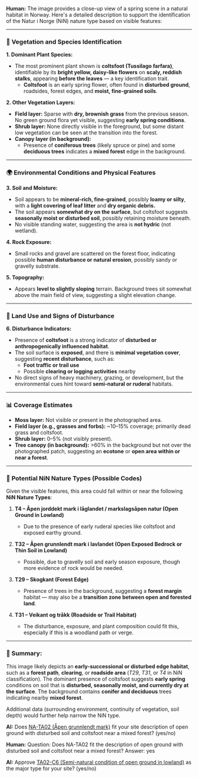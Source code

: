 **Human:** The image provides a close-up view of a spring scene in a natural habitat in Norway. Here's a detailed description to support the identification of the Natur i Norge (NiN) nature type based on visible features:

---

### 🌱 **Vegetation and Species Identification**

**1. Dominant Plant Species:**
- The most prominent plant shown is **coltsfoot (Tussilago farfara)**, identifiable by its **bright yellow, daisy-like flowers** on **scaly, reddish stalks**, appearing **before the leaves** — a key identification trait.
  - **Coltsfoot** is an early spring flower, often found in **disturbed ground**, roadsides, forest edges, and **moist, fine-grained soils**.

**2. Other Vegetation Layers:**
- **Field layer:** Sparse with **dry, brownish grass** from the previous season. No green ground flora yet visible, suggesting **early spring conditions**.
- **Shrub layer:** None directly visible in the foreground, but some distant low vegetation can be seen at the transition into the forest.
- **Canopy layer (in background):**
  - Presence of **coniferous trees** (likely spruce or pine) and some **deciduous trees** indicates a **mixed forest** edge in the background.

---

### 🌍 **Environmental Conditions and Physical Features**

**3. Soil and Moisture:**
- Soil appears to be **mineral-rich, fine-grained**, possibly **loamy or silty**, with a **light covering of leaf litter** and **dry organic debris.**
- The soil appears **somewhat dry on the surface**, but coltsfoot suggests **seasonally moist or disturbed soil**, possibly retaining moisture beneath.
- No visible standing water, suggesting the area is **not hydric** (not wetland).

**4. Rock Exposure:**
- Small rocks and gravel are scattered on the forest floor, indicating possible **human disturbance or natural erosion**, possibly sandy or gravelly substrate.

**5. Topography:**
- Appears **level to slightly sloping** terrain. Background trees sit somewhat above the main field of view, suggesting a slight elevation change.

---

### 🌲 **Land Use and Signs of Disturbance**

**6. Disturbance Indicators:**
- Presence of **coltsfoot** is a strong indicator of **disturbed or anthropogenically influenced habitat**.
- The soil surface is **exposed**, and there is **minimal vegetation cover**, suggesting **recent disturbance**, such as:
  - **Foot traffic or trail use**
  - Possible **clearing or logging activities** nearby
- No direct signs of heavy machinery, grazing, or development, but the environmental cues hint toward **semi-natural or ruderal** habitats.

---

### 📊 **Coverage Estimates**

- **Moss layer:** Not visible or present in the photographed area.
- **Field layer (e.g., grasses and forbs):** ~10–15% coverage; primarily dead grass and coltsfoot.
- **Shrub layer:** 0–5% (not visibly present).
- **Tree canopy (in background):** >60% in the background but not over the photographed patch, suggesting an **ecotone** or **open area within or near a forest**.

---

### 🧭 **Potential NiN Nature Types (Possible Codes)**

Given the visible features, this area could fall within or near the following **NiN Nature Types**:

1. **T4 – Åpen jorddekt mark i låglandet / markslagsåpen natur (Open Ground in Lowland)**
   - Due to the presence of early ruderal species like coltsfoot and exposed earthy ground.

2. **T32 – Åpen grunnlendt mark i lavlandet (Open Exposed Bedrock or Thin Soil in Lowland)**
   - Possible, due to gravelly soil and early season exposure, though more evidence of rock would be needed.

3. **T29 – Skogkant (Forest Edge)**
   - Presence of trees in the background, suggesting a **forest margin** habitat — may also be a **transition zone between open and forested land**.

4. **T31 – Veikant og tråkk (Roadside or Trail Habitat)**
   - The disturbance, exposure, and plant composition could fit this, especially if this is a woodland path or verge.

---

### 🧾 Summary:

This image likely depicts an **early-successional or disturbed edge habitat**, such as a **forest path**, **clearing**, or **roadside area** (*T29*, *T31*, or *T4* in NiN classification). The dominant presence of coltsfoot suggests **early spring** conditions on soil that is **disturbed, seasonally moist, and currently dry at the surface**. The background contains **conifer and deciduous** trees indicating nearby **mixed forest**.

Additional data (surrounding environment, continuity of vegetation, soil depth) would further help narrow the NiN type.

**AI:** Does [NA-TA02 (Åpen grunnlendt mark)](https://naturinorge.artsdatabanken.no/NA-TA02) fit your site description of open ground with disturbed soil and coltsfoot near a mixed forest? (yes/no)

**Human:** Question: Does NA-TA02 fit the description of open ground with disturbed soil and coltsfoot near a mixed forest? 
Answer: yes

**AI:** Approve [TA02-C6 (Semi-natural condition of open ground in lowland)](https://naturinorge.artsdatabanken.no/TA02-C6) as the major type for your site? (yes/no)